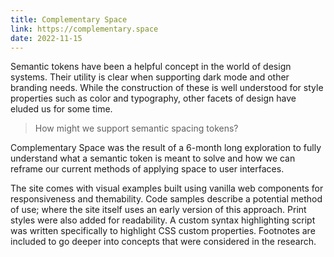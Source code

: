 ```yaml
---
title: Complementary Space
link: https://complementary.space
date: 2022-11-15
---
```


Semantic tokens have been a helpful concept in the world of design systems. Their utility is clear when supporting dark mode and other branding needs. While the construction of these is well understood for style properties such as color and typography, other facets of design have eluded us for some time.

> How might we support semantic spacing tokens?

Complementary Space was the result of a 6-month long exploration to fully understand what a semantic token is meant to solve and how we can reframe our current methods of applying space to user interfaces.

The site comes with visual examples built using vanilla web components for responsiveness and themability. Code samples describe a potential method of use; where the site itself uses an early version of this approach. Print styles were also added for readability. A custom syntax highlighting script was written specifically to highlight CSS custom properties. Footnotes are included to go deeper into concepts that were considered in the research.